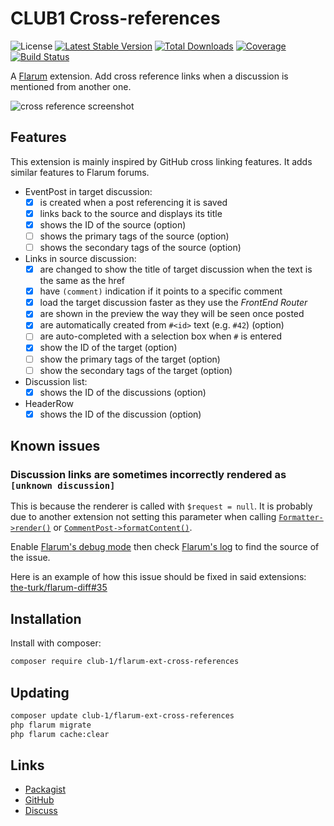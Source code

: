 # CLUB1 Cross-references

![License](https://img.shields.io/badge/license-AGPL--3.0--or--later-blue) [![Latest Stable Version](https://img.shields.io/packagist/v/club-1/flarum-ext-cross-references.svg)](https://packagist.org/packages/club-1/flarum-ext-cross-references) [![Total Downloads](https://img.shields.io/packagist/dt/club-1/flarum-ext-cross-references.svg)](https://packagist.org/packages/club-1/flarum-ext-cross-references) [![Coverage](https://img.shields.io/codecov/c/gh/club-1/flarum-ext-cross-references/main?token=FZFGE1M3GW)](https://codecov.io/gh/club-1/flarum-ext-cross-references) [![Build Status](https://img.shields.io/github/actions/workflow/status/club-1/flarum-ext-cross-references/check.yml?branch=main)](https://github.com/club-1/flarum-ext-cross-references/actions/workflows/check.yml)

A [Flarum](http://flarum.org) extension. Add cross reference links when a discussion is mentioned from another one.

![cross reference screenshot](https://static.club1.fr/nicolas/flarum-ext-cross-references.png)

## Features

This extension is mainly inspired by GitHub cross linking features.
It adds similar features to Flarum forums.

- EventPost in target discussion:
  - [x] is created when a post referencing it is saved
  - [x] links back to the source and displays its title
  - [x] shows the ID of the source (option)
  - [ ] shows the primary tags of the source (option)
  - [ ] shows the secondary tags of the source (option)
- Links in source discussion:
  - [x] are changed to show the title of target discussion when the text is the same as the href
  - [x] have `(comment)` indication if it points to a specific comment
  - [x] load the target discussion faster as they use the _FrontEnd Router_
  - [x] are shown in the preview the way they will be seen once posted
  - [x] are automatically created from `#<id>` text (e.g. `#42`) (option)
  - [ ] are auto-completed with a selection box when `#` is entered
  - [x] show the ID of the target (option)
  - [ ] show the primary tags of the target (option)
  - [ ] show the secondary tags of the target (option)
- Discussion list:
  - [x] shows the ID of the discussions (option)
- HeaderRow
  - [x] shows the ID of the discussion (option)

## Known issues

### Discussion links are sometimes incorrectly rendered as `[unknown discussion]`

This is because the renderer is called with `$request = null`.
It is probably due to another extension not setting this parameter when calling
[`Formatter->render()`](https://api.docs.flarum.org/php/v1.6.0/flarum/formatter/formatter#method_render)
or [`CommentPost->formatContent()`](https://api.docs.flarum.org/php/v1.6.0/flarum/post/commentpost#method_formatContent).

Enable [Flarum's debug mode](https://docs.flarum.org/troubleshoot/#step-0-activate-debug-mode)
then check [Flarum's log](https://docs.flarum.org/troubleshoot/#step-3-collect-information)
to find the source of the issue.

Here is an example of how this issue should be fixed in said extensions:
[the-turk/flarum-diff#35](https://github.com/the-turk/flarum-diff/pull/35)

## Installation

Install with composer:

```sh
composer require club-1/flarum-ext-cross-references
```

## Updating

```sh
composer update club-1/flarum-ext-cross-references
php flarum migrate
php flarum cache:clear
```

## Links

- [Packagist](https://packagist.org/packages/club-1/flarum-ext-cross-references)
- [GitHub](https://github.com/club-1/flarum-ext-cross-references)
- [Discuss](https://discuss.flarum.org/d/32100)
